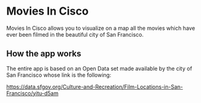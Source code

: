 # Movies In Cisco

Movies In Cisco allows you to visualize on a map all the movies which have ever been filmed in the beautiful city of San Francisco.

## How the app works

The entire app is based on an Open Data set made available by the city of San Francisco whose link is the following:

https://data.sfgov.org/Culture-and-Recreation/Film-Locations-in-San-Francisco/yitu-d5am
